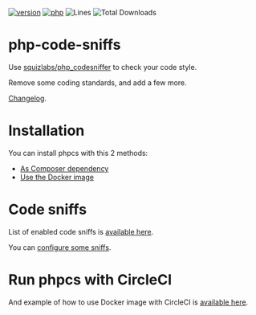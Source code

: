 [![version](https://img.shields.io/badge/version-5.0.0-green.svg)](https://github.com/steevanb/php-code-sniffs/tree/5.0.0)
[![php](https://img.shields.io/badge/php-^7.1||^8.0-blue.svg)](https://php.net)
![Lines](https://img.shields.io/badge/code%20lines-2928-green.svg)
![Total Downloads](https://poser.pugx.org/steevanb/php-code-sniffs/downloads)

# php-code-sniffs

Use [squizlabs/php_codesniffer](https://github.com/squizlabs/PHP_CodeSniffer) to check your code style.

Remove some coding standards, and add a few more.

[Changelog](documentation/changelog.md).

# Installation

You can install phpcs with this 2 methods:
 * [As Composer dependency](documentation/dependency.md)
 * [Use the Docker image](documentation/docker.md)

# Code sniffs

List of enabled code sniffs is [available here](documentation/sniffs.md).

You can [configure some sniffs](documentation/configuration.md).

# Run phpcs with CircleCI

And example of how to use Docker image with CircleCI is [available here](documentation/circleci.md).
